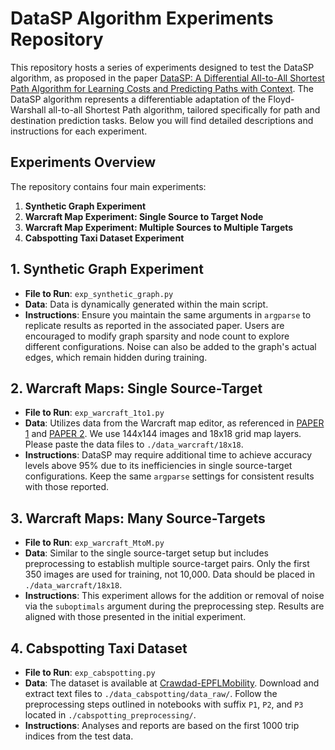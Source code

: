 # DataSP Algorithm Experiments Repository

This repository hosts a series of experiments designed to test the DataSP algorithm, as proposed in the paper [DataSP: A Differential All-to-All Shortest Path Algorithm for Learning Costs and Predicting Paths with Context](https://arxiv.org/abs/1912.02175). The DataSP algorithm represents a differentiable adaptation of the Floyd-Warshall all-to-all Shortest Path algorithm, tailored specifically for path and destination prediction tasks. Below you will find detailed descriptions and instructions for each experiment.

## Experiments Overview

The repository contains four main experiments:

1. **Synthetic Graph Experiment**
2. **Warcraft Map Experiment: Single Source to Target Node**
3. **Warcraft Map Experiment: Multiple Sources to Multiple Targets**
4. **Cabspotting Taxi Dataset Experiment**

## 1. Synthetic Graph Experiment

- **File to Run**: `exp_synthetic_graph.py`
- **Data**: Data is dynamically generated within the main script.
- **Instructions**: Ensure you maintain the same arguments in `argparse` to replicate results as reported in the associated paper. Users are encouraged to modify graph sparsity and node count to explore different configurations. Noise can also be added to the graph's actual edges, which remain hidden during training.

## 2. Warcraft Maps: Single Source-Target

- **File to Run**: `exp_warcraft_1to1.py`
- **Data**: Utilizes data from the Warcraft map editor, as referenced in [PAPER 1](https://arxiv.org/abs/1912.02175) and [PAPER 2](https://arxiv.org/abs/2002.08676). We use 144x144 images and 18x18 grid map layers. Please paste the data files to `./data_warcraft/18x18`.
- **Instructions**: DataSP may require additional time to achieve accuracy levels above 95% due to its inefficiencies in single source-target configurations. Keep the same `argparse` settings for consistent results with those reported.

## 3. Warcraft Maps: Many Source-Targets

- **File to Run**: `exp_warcraft_MtoM.py`
- **Data**: Similar to the single source-target setup but includes preprocessing to establish multiple source-target pairs. Only the first 350 images are used for training, not 10,000. Data should be placed in `./data_warcraft/18x18`.
- **Instructions**: This experiment allows for the addition or removal of noise via the `suboptimals` argument during the preprocessing step. Results are aligned with those presented in the initial experiment.

## 4. Cabspotting Taxi Dataset

- **File to Run**: `exp_cabspotting.py`
- **Data**: The dataset is available at [Crawdad-EPFLMobility](https://ieee-dataport.org/open-access/crawdad-epflmobility). Download and extract text files to `./data_cabspotting/data_raw/`. Follow the preprocessing steps outlined in notebooks with suffix `P1`, `P2`, and `P3` located in `./cabspotting_preprocessing/`.
- **Instructions**: Analyses and reports are based on the first 1000 trip indices from the test data.

